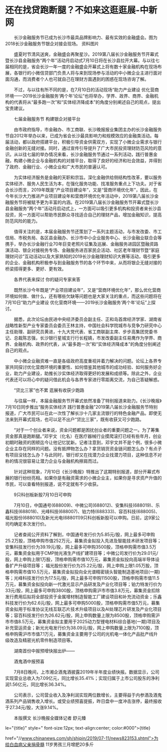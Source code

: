 # 还在找贷跑断腿？不如来这逛逛展-中新网

　　长沙金融服务节已成为长沙市最具品牌影响力、最有实效的金融盛会。图为2018长沙金融服务节银企对接会现场。 资料图片

　　盛夏时节清风送爽，金融盛会再聚星沙。2019第八届长沙金融服务节开幕式暨长沙县金融服务“两个年”活动月启动式7月10日将在长沙县拉开大幕。与以往七届相同的是，省会长沙一年一度的金融盛会开幕式上将有数十家金融机构在现场布展，各银行的小微信贷部门负责人将与来到现场参与活动的中小微企业主进行面对面沟通，而消费者个人也可就自己在理财方面遇到的困惑在现场咨询了解。

　　不过，与以往有所不同的是，在7月10日的活动现场“助力产业建设 优化营商环境——2019长沙金融服务‘两个年’论坛”也将举办，学界、政界、商界、金融机构的代表将从“最多跑一次”和“实体经济降成本”的角度分别阐述自己的观点，提出宝贵建议。

　　七届金融服务节 构建银企对接平台

　　由市政府指导，市金融办、市工商联、长沙晚报报业集团主办的长沙金融服务节自2012年举办以来，已成为省会长沙最具影响力和规模效应的金融类活动。每届活动，都以政府搭建平台，积极引导资金供需双方，实现了小微企业需求与银行金融创新的无缝对接。同时，通过宣传引导提升了广大市民投资理财防范风险的意识。从以往七届的举办情况来看，长沙金融服务节通过一系列活动，践行普惠金融，构建小微企业与金融机构的对接平台，取得了良好的经济和社会效益，并得到了政府、金融行业、小微企业和广大市民的普遍认可。

　　为实体经济服务是金融的天职和宗旨。深化金融供给侧结构性改革，要以服务实体经济、服务人民生活为本，在强化服务功能、找准服务重点上下功夫。对于省会长沙而言，2019年既是“产业项目建设年”，又是“营商环境优化年”，因此，在今年长沙大力推进产业项目建设年和营商环境优化年活动中，2019第八届长沙金融服务节将被赋予更为丰富的内涵。在2019第八届长沙金融服务节开幕式暨长沙县金融服务“两个年”活动月启动式上，一方面可以吸引更多机构和投资者来长沙县投资，另一方面可以帮助市民群众寻找适合自己的理财产品，增加金融知识，提高防范风险的能力。

　　值得关注的是，本届金融服务节还策划了一系列主题活动，与市发改委、市工信局、市税务局、各区县金融办、长沙市中小企业服务中心、长沙金融业联合会等携手，举办长沙金融行业70年巨变老照片征集及巡展、金融服务进园区暨融资路演活动、银企对接税务专场、金融服务进百家民企活动、社区老年理财节暨“家庭理财问诊”互动活动以及大家熟知的2019长沙金融理财知识大赛等活动，吸引更多的企业、金融机构积极参与到金融服务节的各个环节中来，从而将银企无缝对接的桥梁搭得更多、更好、更有效。

　　各界代表来探讨 你的疑问专家来答

　　既然长沙今年既是“产业项目建设年”，又是“营商环境优化年”，那么优化营商环境如何做、做什么，还有哪些欠缺等问题也是大家关注的重点，而这些问题将在7月10日“助力产业建设 优化营商环境——2019长沙金融服务‘两个年’论坛”上探讨。

　　据悉，此次论坛由民进中央经济委员会副主任、正和岛首席经济学家、湖南省战略性新型产业专家委员会委员王林主持，中国社会科学院城市与竞争力研究中心主任助理、副研究员黄进，十九大党代表、省工商联副主席、步步高集团党委书记、总裁陈志强，长沙银行星城支行行长程婧，市发改委副主任易鹰作为学界、商界、金融机构、政界的代表，从“最多跑一次”和“实体经济降成本”的角度分别阐述自己的观点。

　　中小微企业融资难一直是各级政府高度重视并着力解决的问题。论坛上各界专家共同探讨优化营商环境的重要性、如何借鉴其他城市的成功经验、如何服务好企业，助力产业建设，助推长沙实体经济取得更好的发展和成绩等。除此之外，企业代表还可以将心中的疑问借此机会与各界专家进行零距离交流，为自己答疑解惑。

　　“贷比三家”也不累 逛展有收获少跑路

　　与往届一样，本届金融服务节开幕式依然准备了特别报道来助力。《长沙晚报》7月10日同步推出“服务实体经济 践行普惠金融”2019第八届长沙金融服务节特别报道，广大市民可以在此一次性了解长沙十几家主流银行的特色金融产品。即使无法来到开幕式现场，也可以足不出户“贷比三家”，既有收获又可少跑路。

　　“对于一个创业者来说，资金问题都是困扰创业者的重要问题之一。为了筹集资金那真是跑断腿。”邓宇文（化名）在医疗器械行业摸爬滚打已经有些年月，创业初期时融资的困顿迄今让他记忆犹新。记者注意到，邓宇文并不是个例，很多小微企业主存在同样的问题。没有抵押物怎么办？拿货销货资金链问题怎么办？有点子有项目没钱怎么办？与此同时，银行却又在找潜力企业找潜力项目，这种信息不对称的情况很容易让潜力企业与金融机构擦肩而过。

　　针对这种现象，7月10日《长沙晚报》特推出了这期特别报道，部分开幕式布展的银行纷纷亮相。如果你是有融资需求的小微企业主，如果你是寻求资产升值的市民，可以查看特别报道，说不定就有不少收获。

　　9只科创板新股7月10日可申购

　　7月10日，中国通号(688009)、中微公司(688012)、安集科技(688019)、乐鑫科技(688018)、光峰科技(688007)、铂力特(688333)、容百科技(688005)、福光股份(688010)及新光光电(688011)9只科创板新股可以申购。日前，这9家公司均确定本次发行价。

　　记者查阅公开资料了解到，中国通号发行价为5.85元/股，网上最多可申购25.2万股，顶格申购市值252万元，募集资金拟投入先进及智能技术研发项目等；安集科技发行价为39.19元/股，网上最多可申购3500股，顶格申购需市值3.5万元，募集资金拟用于CMP抛光液生产线扩建项目等；中微公司发行价为29.01元/股，网上申购上限1万股，顶格申购需市值10万元，募集资金拟投向高端半导体设备扩产升级项目等； 福光股份发行价为25.22元/股，网上申购上限1.05万股，顶格申购需市值10.5万元，募集资金拟投向全光谱精密镜头智能制造基地项目(一期)等；光峰科技发行价为17.5元/股，网上最多可申购11500股，顶格申购需市值11.5万元，募集资金拟投向新一代激光显示产品研发及产业化项目等；铂力特发行价为33元/股，网上最多可申购3800股，顶格申购需沪市市值3.8万元，募集资金扣除发行费用后拟将全部投资于金属增材制造智能工厂建设项目和补充流动资金；乐鑫科技发行价为62.6元/股，网上最多可申购5000股，顶格申购需市值5万元，募集资金拟用于标准协议无线互联芯片技术升级项目以及AI处理芯片研发及产业化项目等；容百科技发行价为26.62元/股，网上申购数量上限为8500股，顶格申购需沪市市值8.5万元，募集资金拟主要用于2025动力型锂电材料综合基地(一期)项目及补充营运资金；新光光电发行价为38.09元/股，网上申购数量上限为7100股，顶格申购需沪市市值7.1万元，募集资金主要用于公司的光机电一体化产品批产线升级改造及精密光机零件制造项目等。

　　湖南首份中报预增快报出炉——

　　酒鬼酒中报预喜

　　7月8日晚间，上市湘企酒鬼酒披露2019年半年度业绩快报。数据显示，公司实现营业总收入为7.09亿元，同比增长35.41%；实现归属于上市公司股东的净利润1.56亿元，同比增长36.34%。

　　公司表示，公司营业收入及净利润实现两位数增长，主要得益于内参酒及酒鬼酒系列产品销售收入增长。或受业绩预喜提振，昨日盘中一度冲击涨停，最终报收于27.34元/股，大涨9.14%。

　　本版撰文 长沙晚报全媒体记者 舒元臻

le="{title}" style=" font-size:12px; text-align:center; color:#000">{title}

href="//www.chinanews.com/sh/shipin/2019/07-11/news823153.shtml">为给白血病父亲捐骨髓 11岁男孩三月增肥20多斤
